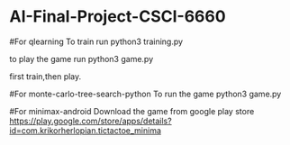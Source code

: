 # AI-Final-Project-CSCI-6660
#For qlearning
To train run python3 training.py

to play the game run python3 game.py

first train,then play.

#For monte-carlo-tree-search-python
To run the game python3 game.py

#For minimax-android
Download the game from google play store https://play.google.com/store/apps/details?id=com.krikorherlopian.tictactoe_minima
